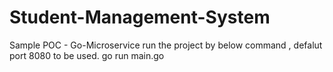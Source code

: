 # Student-Management-System
Sample POC - Go-Microservice
run the project by below command , defalut port 8080 to be used.
go run main.go
